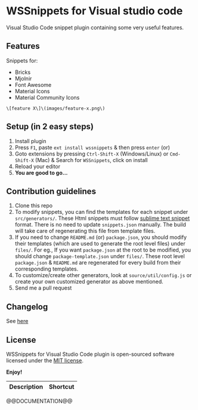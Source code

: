 WSSnippets for Visual studio code
===========================

Visual Studio Code snippet plugin containing some very useful features.


## Features

Snippets for:
- Bricks
- Mjolnir 
- Font Awesome
- Material Icons
- Material Community Icons

`\[feature X\]\(images/feature-x.png\)`


## Setup (in 2 easy steps)

1. Install plugin
  1. Press `F1`, paste `ext install wssnippets` & then press `enter` (or)
  2. Goto extensions by pressing `Ctrl-Shift-X` (Windows/Linux) or `Cmd-Shift-X` (Mac) & Search for `WSSnippets`, click on install
2. Reload your editor
3. **You are good to go...**

## Contribution guidelines

1. Clone this repo
2. To modify snippets, you can find the templates for each snippet under `src/generators/`. These Html snippets must follow [sublime text snippet](http://docs.sublimetext.info/en/latest/extensibility/snippets.html) format. There is no need to update `snippets.json` manually. The build will take care of regenerating this file from template files.
3. If you need to change `README.md` (or) `package.json`, you should modify their templates (which are used to generate the root level files) under `files/`. For eg., If you want `package.json` at the root to be modified, you should change `package-template.json` under `files/`. These root level `package.json` & `README.md` are regenerated for every build from their corresponding templates.
4. To customize/create other generators, look at `source/util/config.js` or create your own customized generator as above mentioned. 
5. Send me a pull request

## Changelog
See [here](CHANGELOG.md)

## License

WSSnippets for Visual Studio Code plugin is open-sourced software licensed under the [MIT license](http://opensource.org/licenses/MIT).

**Enjoy!**

Description|Shortcut
:---|:---
@@DOCUMENTATION@@
